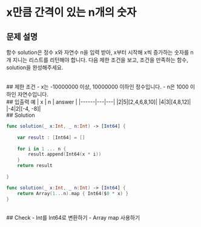# x만큼 간격이 있는 n개의 숫자

## 문제 설명
함수 solution은 정수 x와 자연수 n을 입력 받아, x부터 시작해 x씩 증가하는 숫자를 n개 지니는 리스트를 리턴해야 합니다. 다음 제한 조건을 보고, 조건을 만족하는 함수, solution을 완성해주세요.   

<br/>
## 제한 조건
- x는 -10000000 이상, 10000000 이하인 정수입니다.
- n은 1000 이하인 자연수입니다.

<br/>
## 입출력 예
| x | n |  answer |
|------|---|---|
|2|5|[2,4,6,8,10]|
|4|3|[4,8,12]|
|-4|2|[-4, -8]|

<br/>
## Solution

```swift
func solution(_ x:Int, _ n:Int) -> [Int64] {
    
    var result : [Int64] = []
    
    for i in 1 ... n {
        result.append(Int64(x * i))
    } 
    return result
    
}
```

```swift
func solution(_ x:Int, _ n:Int) -> [Int64] {
    return Array(1...n).map { Int64($0 * x) }
}
```

<br/>
## Check
- Int를 Int64로 변환하기
- Array map 사용하기